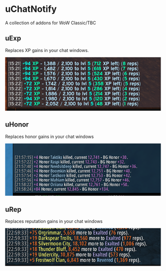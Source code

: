 # uChatNotify

A collection of addons for WoW Classic/TBC

## uExp

Replaces XP gains in your chat windows.

![XP Gain](./images/XPGain.png)

## uHonor

Replaces honor gains in your chat windows

![Honor Gain](./images/HonorGain.png)

## uRep

Replaces reputation gains in your chat windows

![Rep Gain](./images/RepGain.png)